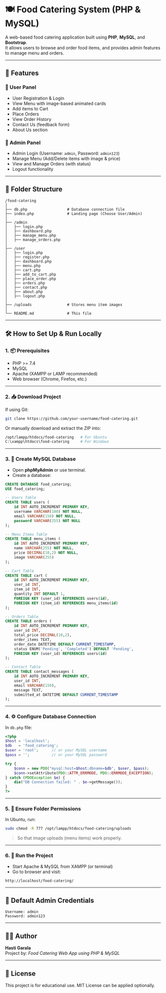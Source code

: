 # 🍽️ Food Catering System (PHP & MySQL)

A web-based food catering application built using **PHP**, **MySQL**, and **Bootstrap**.  
It allows users to browse and order food items, and provides admin features to manage menu and orders.

---

## 🔧 Features

### 👤 User Panel
- User Registration & Login
- View Menu with image-based animated cards
- Add items to Cart
- Place Orders
- View Order History
- Contact Us (feedback form)
- About Us section

### 🔐 Admin Panel
- Admin Login (Username: `admin`, Password: `admin123`)
- Manage Menu (Add/Delete items with image & price)
- View and Manage Orders (with status)
- Logout functionality

---

## 📁 Folder Structure

```
/food-catering
│
├── db.php                  # Database connection file
├── index.php               # Landing page (Choose User/Admin)
│
├── /admin
│   ├── login.php
│   ├── dashboard.php
│   ├── manage_menu.php
│   ├── manage_orders.php
│
├── /user
│   ├── login.php
│   ├── register.php
│   ├── dashboard.php
│   ├── menu.php
│   ├── cart.php
│   ├── add_to_cart.php
│   ├── place_order.php
│   ├── orders.php
│   ├── contact.php
│   ├── about.php
│   ├── logout.php
│
├── /uploads                # Stores menu item images
│
└── README.md               # This file
```

---

## 🛠️ How to Set Up & Run Locally

### 1. 📦 Prerequisites

- PHP >= 7.4
- MySQL
- Apache (XAMPP or LAMP recommended)
- Web browser (Chrome, Firefox, etc.)

---

### 2. 📥 Download Project

If using Git:

```bash
git clone https://github.com/your-username/food-catering.git
```

Or manually download and extract the ZIP into:

```bash
/opt/lampp/htdocs/food-catering   # For Ubuntu
C:\xampp\htdocs\food-catering     # For Windows
```

---

### 3. 🧱 Create MySQL Database

- Open **phpMyAdmin** or use terminal.
- Create a database:

```sql
CREATE DATABASE food_catering;
USE food_catering;

-- Users Table
CREATE TABLE users (
    id INT AUTO_INCREMENT PRIMARY KEY,
    username VARCHAR(100) NOT NULL,
    email VARCHAR(150) NOT NULL,
    password VARCHAR(255) NOT NULL
);

-- Menu Items Table
CREATE TABLE menu_items (
    id INT AUTO_INCREMENT PRIMARY KEY,
    name VARCHAR(255) NOT NULL,
    price DECIMAL(10,2) NOT NULL,
    image VARCHAR(255)
);

-- Cart Table
CREATE TABLE cart (
    id INT AUTO_INCREMENT PRIMARY KEY,
    user_id INT,
    item_id INT,
    quantity INT DEFAULT 1,
    FOREIGN KEY (user_id) REFERENCES users(id),
    FOREIGN KEY (item_id) REFERENCES menu_items(id)
);

-- Orders Table
CREATE TABLE orders (
    id INT AUTO_INCREMENT PRIMARY KEY,
    user_id INT,
    total_price DECIMAL(10,2),
    order_items TEXT,
    order_date DATETIME DEFAULT CURRENT_TIMESTAMP,
    status ENUM('Pending', 'Completed') DEFAULT 'Pending',
    FOREIGN KEY (user_id) REFERENCES users(id)
);

-- Contact Table
CREATE TABLE contact_messages (
    id INT AUTO_INCREMENT PRIMARY KEY,
    user_id INT,
    email VARCHAR(150),
    message TEXT,
    submitted_at DATETIME DEFAULT CURRENT_TIMESTAMP
);
```

---

### 4. ⚙️ Configure Database Connection

In `db.php` file:

```php
<?php
$host = 'localhost';
$db   = 'food_catering';
$user = 'root';      // or your MySQL username
$pass = '';          // or your MySQL password

try {
    $conn = new PDO("mysql:host=$host;dbname=$db", $user, $pass);
    $conn->setAttribute(PDO::ATTR_ERRMODE, PDO::ERRMODE_EXCEPTION);
} catch (PDOException $e) {
    die("DB Connection failed: " . $e->getMessage());
}
?>
```

---

### 5. 📂 Ensure Folder Permissions

In Ubuntu, run:

```bash
sudo chmod -R 777 /opt/lampp/htdocs/food-catering/uploads
```

> So that image uploads (menu items) work properly.

---

### 6. 🚀 Run the Project

- Start Apache & MySQL from XAMPP (or terminal)
- Go to browser and visit:

```
http://localhost/food-catering/
```

---

## 🔑 Default Admin Credentials

```
Username: admin
Password: admin123
```

---

## 🧑‍💻 Author

**Hasti Garala**  
Project by: *Food Catering Web App using PHP & MySQL*

---

## 📄 License

This project is for educational use. MIT License can be applied optionally.
